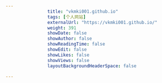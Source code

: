 ---
                title: "vkmki001.github.io"
                tags: [个人网站]
                externalUrl: "https://vkmki001.github.io/"
                weight: 391
                showDate: false
                showAuthor: false
                showReadingTime: false
                showEdit: false
                showLikes: false
                showViews: false
                layoutBackgroundHeaderSpace: false
                ---

